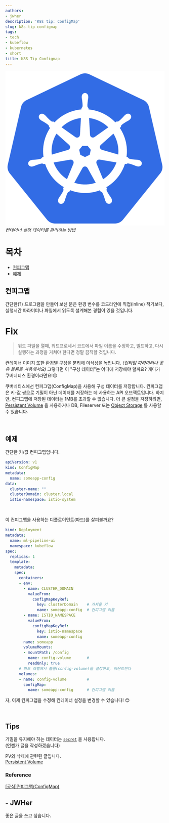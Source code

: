 ```yaml
---
authors:
- jwher
description: 'K8s tip: ConfigMap'
slug: k8s-tip-configmap
tags:
- tech
- kubeflow
- kubernetes
- short
title: K8S Tip Configmap
---
```


![kubernetes](/img/logos/kubernetes.svg)
*컨테이너 설정 데이터를 관리하는 방법*  
<!--truncate-->

# 목차
* [컨피그맵](#컨피그맵)
* [예제](#예제)

## 컨피그맵

간단한(?) 프로그램을 만들어 보신 분은 환경 변수를 코드라인에 직접(inline) 적기보다,
실행시간 파라미터나 파일에서 읽도록 설계해본 경험이 있을 것입니다.

> <p align="center">
# Fix
> 워드 파일을 열때, 워드프로세서 코드에서 파일 이름을 수정하고, 빌드하고,
> 다시 실행하는 과정을 거쳐야 한다면 정말 끔직할 것입니다.
> </p>

컨테이너 이미지 또한 환경별 구성을 분리해 이식성을 높입니다.
*(런타임 파라미터나 공유 볼륨을 사용해서요)*
그렇다면 이 "구성 데이터"는 어디에 저장해야 할까요?
게다가 쿠버네티스 환경이라면요!😵

쿠버네티스에선 컨피그맵(ConfigMap)을 사용해 구성 데이터를 저장합니다.
컨피그맵은 키-값 쌍으로 기밀이 아닌 데이터를 저장하는 데 사용하는 API 오브젝트입니다.
하지만, 컨피그맵에 저장된 데이터는 1MB를 초과할 수 없습니다.
더 큰 설정을 저장하려면, [Persistent Volume](https://kubernetes.io/ko/docs/concepts/storage/persistent-volumes/) 을 사용하거나 DB,
Fileserver 또는 [Object Storage](https://jwher.github.io/minio) 를 사용할 수 있습니다. 

<br/>

## 예제

간단한 키/값 컨피그맵입니다.
```yaml
apiVersion: v1
kind: ConfigMap
metadata:
  name: someapp-config
data:
  cluster-name: ""
  clusterDomain: cluster.local
  istio-namespace: istio-system
```
<br/>

이 컨피그맵을 사용하는 디플로이먼트(파드)를 살펴볼까요?
```yaml
kind: Deployment
metadata:
  name: ml-pipeline-ui
  namespace: kubeflow
spec:
  replicas: 1
  template:
    metadata:
    spec:
      containers:
      - env:
        - name: CLUSTER_DOMAIN
          valueFrom:
            configMapKeyRef:
              key: clusterDomain    # 가져올 키
              name: someapp-config  # 컨피그맵 이름
        - name: ISTIO_NAMESPACE
          valueFrom:
            configMapKeyRef:
              key: istio-namespace
              name: someapp-config
        name: someapp
        volumeMounts:
        - mountPath: /config
          name: config-volume       #
          readOnly: true
      # 파드 레벨에서 볼륨(config-volume)을 설정하고, 마운트한다
      volumes:
      - name: config-volume         #
        configMap:
          name: someapp-config      # 컨피그맵 이름
```

자, 이제 컨피그맵을 수정해 컨테이너 설정을 변경할 수 있습니다! 😊

<br/>

## Tips

기밀을 유지해야 하는 데이터는 [`secret`](https://kubernetes.io/ko/docs/concepts/configuration/secret/)
을 사용합니다.  
(언젠가 글을 작성하겠습니다)

PV와 삭제에 관련된 글입니다.  
[Persistent Volume](https://jwher.github.io/k8s-tip-pv-terminating)

### Reference  

[[공식]컨피그맵(ConfigMap)](https://kubernetes.io/ko/docs/concepts/configuration/configmap/)  

## - JWHer  
좋은 글을 쓰고 싶습니다.

<!-- update log -->
<!--
본문에 추가할 내용을 적는다.
-->
